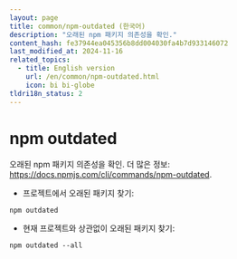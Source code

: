 ```yaml
---
layout: page
title: common/npm-outdated (한국어)
description: "오래된 npm 패키지 의존성을 확인."
content_hash: fe37944ea045356b8dd004030fa4b7d933146072
last_modified_at: 2024-11-16
related_topics:
  - title: English version
    url: /en/common/npm-outdated.html
    icon: bi bi-globe
tldri18n_status: 2
---
```

# npm outdated

오래된 npm 패키지 의존성을 확인.
더 많은 정보: <https://docs.npmjs.com/cli/commands/npm-outdated>.

- 프로젝트에서 오래된 패키지 찾기:

`npm outdated`

- 현재 프로젝트와 상관없이 오래된 패키지 찾기:

`npm outdated --all`
